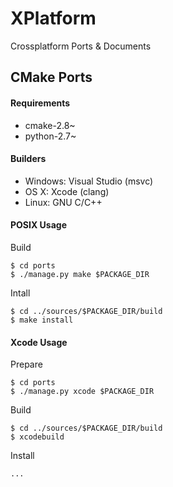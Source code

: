 XPlatform
=========

Crossplatform Ports & Documents

CMake Ports
-----------

#### Requirements

* cmake-2.8~
* python-2.7~

#### Builders

* Windows: Visual Studio (msvc)
* OS X: Xcode (clang)
* Linux: GNU C/C++

#### POSIX Usage

Build 

    $ cd ports
    $ ./manage.py make $PACKAGE_DIR

Intall

    $ cd ../sources/$PACKAGE_DIR/build
    $ make install

#### Xcode Usage

Prepare

    $ cd ports
    $ ./manage.py xcode $PACKAGE_DIR

Build

    $ cd ../sources/$PACKAGE_DIR/build
    $ xcodebuild 

Install

    ...
